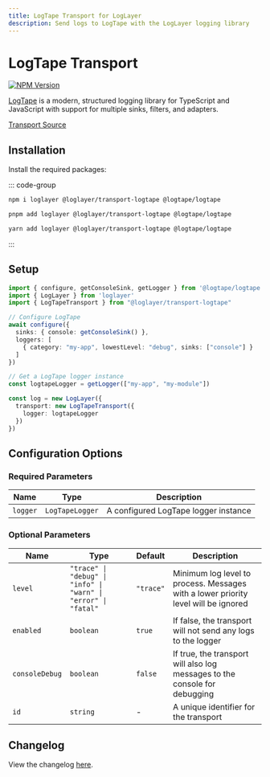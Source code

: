 ```yaml
---
title: LogTape Transport for LogLayer
description: Send logs to LogTape with the LogLayer logging library
---
```


# LogTape Transport <Badge type="warning" text="Browser" /> <Badge type="tip" text="Server" /> <Badge type="info" text="Deno" /> <Badge type="info" text="Bun" />

[![NPM Version](https://img.shields.io/npm/v/%40loglayer%2Ftransport-logtape)](https://www.npmjs.com/package/@loglayer/transport-logtape)

[LogTape](https://logtape.org) is a modern, structured logging library for TypeScript and JavaScript with support for multiple sinks, filters, and adapters.

[Transport Source](https://github.com/loglayer/loglayer/tree/master/packages/transports/logtape)

## Installation

Install the required packages:

::: code-group

```sh [npm]
npm i loglayer @loglayer/transport-logtape @logtape/logtape
```

```sh [pnpm]
pnpm add loglayer @loglayer/transport-logtape @logtape/logtape
```

```sh [yarn]
yarn add loglayer @loglayer/transport-logtape @logtape/logtape
```

:::

## Setup

```typescript
import { configure, getConsoleSink, getLogger } from '@logtape/logtape'
import { LogLayer } from 'loglayer'
import { LogTapeTransport } from "@loglayer/transport-logtape"

// Configure LogTape
await configure({
  sinks: { console: getConsoleSink() },
  loggers: [
    { category: "my-app", lowestLevel: "debug", sinks: ["console"] }
  ]
})

// Get a LogTape logger instance
const logtapeLogger = getLogger(["my-app", "my-module"])

const log = new LogLayer({
  transport: new LogTapeTransport({
    logger: logtapeLogger
  })
})
```

## Configuration Options

### Required Parameters

| Name | Type | Description |
|------|------|-------------|
| `logger` | `LogTapeLogger` | A configured LogTape logger instance |

### Optional Parameters

| Name | Type | Default | Description |
|------|------|---------|-------------|
| `level` | `"trace" \| "debug" \| "info" \| "warn" \| "error" \| "fatal"` | `"trace"` | Minimum log level to process. Messages with a lower priority level will be ignored |
| `enabled` | `boolean` | `true` | If false, the transport will not send any logs to the logger |
| `consoleDebug` | `boolean` | `false` | If true, the transport will also log messages to the console for debugging |
| `id` | `string` | - | A unique identifier for the transport |

## Changelog

View the changelog [here](./changelogs/logtape-changelog.md).
